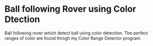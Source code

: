 # Ball following Rover using Color Dtection
Ball following rover which detect ball using color detection. The perfect ranges of color are found throgh my Color Range Detector program.
